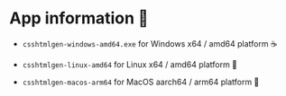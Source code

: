 # App information 🤠

- `csshtmlgen-windows-amd64.exe` for Windows x64 / amd64 platform ☕

- `csshtmlgen-linux-amd64` for Linux x64 / amd64 platform 🍟

- `csshtmlgen-macos-arm64` for MacOS aarch64 / arm64 platform 🍎
